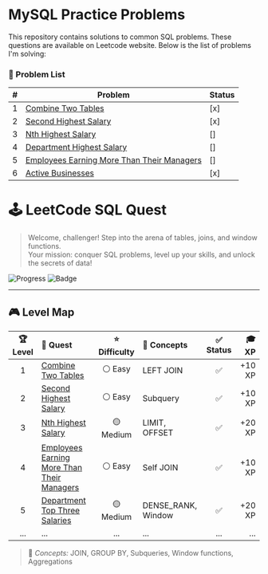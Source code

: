 # MySQL Practice Problems

This repository contains solutions to common SQL problems. These questions are available on Leetcode website. Below is the list of problems I'm solving:

### 📝 Problem List

| # | Problem | Status |
|---|---------|--------|
| 1 | [Combine Two Tables](https://leetcode.com/problems/combine-two-tables/) | [x] |
| 2 | [Second Highest Salary](https://leetcode.com/problems/second-highest-salary/) | [x] |
| 3 | [Nth Highest Salary](https://leetcode.com/problems/nth-highest-salary/) | [] |
| 4 | [Department Highest Salary](https://leetcode.com/problems/department-highest-salary/) | [] |
| 5 | [Employees Earning More Than Their Managers](https://leetcode.com/problems/employees-earning-more-than-their-managers/) | [] |
| 6 | [Active Businesses](https://leetcode.com/problems/active-businesses/solutions/) | [x] |


# 🕹️ LeetCode SQL Quest

> Welcome, challenger! Step into the arena of tables, joins, and window functions.  
> Your mission: conquer SQL problems, level up your skills, and unlock the secrets of data!  

![Progress](https://img.shields.io/badge/Levels%20Completed-12%2F50-brightgreen)
![Badge](https://img.shields.io/badge/Difficulty-Easy%20⚪%20Medium%20🟡%20Hard%20🔴-lightgrey)

---

## 🎮 **Level Map**

| 🏆 Level | 🎯 Quest | ⭐ Difficulty | 🧩 Concepts | ✅ Status | 🎓 XP |
|:--:|:--|:--:|:--|:--:|--:|
| 1 | [Combine Two Tables](https://leetcode.com/problems/combine-two-tables/) | ⚪ Easy | LEFT JOIN | ✅ | +10 XP |
| 2 | [Second Highest Salary](https://leetcode.com/problems/second-highest-salary/) | ⚪ Easy | Subquery | ✅ | +10 XP |
| 3 | [Nth Highest Salary](https://leetcode.com/problems/nth-highest-salary/) | 🟡 Medium | LIMIT, OFFSET | ✅ | +20 XP |
| 4 | [Employees Earning More Than Their Managers](https://leetcode.com/problems/employees-earning-more-than-their-managers/) | ⚪ Easy | Self JOIN | ✅ | +10 XP |
| 5 | [Department Top Three Salaries](https://leetcode.com/problems/department-top-three-salaries/) | 🟡 Medium | DENSE_RANK, Window | ✅ | +20 XP |
| ... | ... | ... | ... | ... | ... |

> 🧩 *Concepts:* JOIN, GROUP BY, Subqueries, Window functions, Aggregations